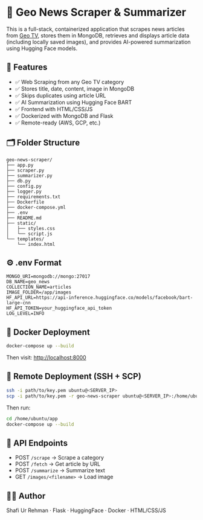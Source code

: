 # 📰 Geo News Scraper & Summarizer

This is a full-stack, containerized application that scrapes news articles from [Geo TV](https://www.geo.tv/), stores them in MongoDB, retrieves and displays article data (including locally saved images), and provides AI-powered summarization using Hugging Face models.

## 🚀 Features

- ✅ Web Scraping from any Geo TV category
- ✅ Stores title, date, content, image in MongoDB
- ✅ Skips duplicates using article URL
- ✅ AI Summarization using Hugging Face BART
- ✅ Frontend with HTML/CSS/JS
- ✅ Dockerized with MongoDB and Flask
- ✅ Remote-ready (AWS, GCP, etc.)

## 🗂️ Folder Structure

```
geo-news-scraper/
├── app.py
├── scraper.py
├── summarizer.py
├── db.py
├── config.py
├── logger.py
├── requirements.txt
├── Dockerfile
├── docker-compose.yml
├── .env
├── README.md
├── static/
│   ├── styles.css
│   └── script.js
└── templates/
    └── index.html
```

## ⚙️ .env Format

```
MONGO_URI=mongodb://mongo:27017
DB_NAME=geo_news
COLLECTION_NAME=articles
IMAGE_FOLDER=/app/images
HF_API_URL=https://api-inference.huggingface.co/models/facebook/bart-large-cnn
HF_API_TOKEN=your_huggingface_api_token
LOG_LEVEL=INFO
```

## 🐳 Docker Deployment

```bash
docker-compose up --build
```

Then visit: [http://localhost:8000](http://localhost:8000)

## 📡 Remote Deployment (SSH + SCP)

```bash
ssh -i path/to/key.pem ubuntu@<SERVER_IP>
scp -i path/to/key.pem -r geo-news-scraper ubuntu@<SERVER_IP>:/home/ubuntu/app
```

Then run:

```bash
cd /home/ubuntu/app
docker-compose up --build
```

## 🧪 API Endpoints

- POST `/scrape` → Scrape a category
- POST `/fetch` → Get article by URL
- POST `/summarize` → Summarize text
- GET `/images/<filename>` → Load image

## 👨‍💻 Author

Shafi Ur Rehman · Flask · HuggingFace · Docker · HTML/CSS/JS